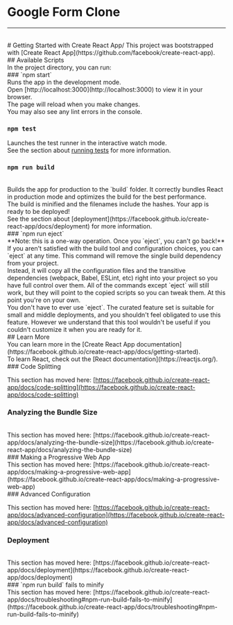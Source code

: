 <h1>Google Form Clone</h1>
  <hr>
<br>
# Getting Started with Create React App/
This project was bootstrapped with [Create React App](https://github.com/facebook/create-react-app).

<br>
## Available Scripts <br>
In the project directory, you can run:<br>
### `npm start`
<br>
Runs the app in the development mode.<br>
Open [http://localhost:3000](http://localhost:3000) to view it in your browser.
<br>
The page will reload when you make changes.<br>
You may also see any lint errors in the console.<br>

### `npm test`<br>
Launches the test runner in the interactive watch mode.<br>
See the section about [running tests](https://facebook.github.io/create-react-app/docs/running-tests) for more information.
<br>
### `npm run build`
<br>
Builds the app for production to the `build` folder.
It correctly bundles React in production mode and optimizes the build for the best performance.
<br>
The build is minified and the filenames include the hashes.
Your app is ready to be deployed!
<br>
See the section about [deployment](https://facebook.github.io/create-react-app/docs/deployment) for more information.
<br>
### `npm run eject`
<br>
**Note: this is a one-way operation. Once you `eject`, you can't go back!**
<br>
If you aren't satisfied with the build tool and configuration choices, you can `eject` at any time. This command will remove the single build dependency from your project.
<br>
Instead, it will copy all the configuration files and the transitive dependencies (webpack, Babel, ESLint, etc) right into your project so you have full control over them. All of the commands except `eject` will still work, but they will point to the copied scripts so you can tweak them. At this point you're on your own.
<br>
You don't have to ever use `eject`. The curated feature set is suitable for small and middle deployments, and you shouldn't feel obligated to use this feature. However we understand that this tool wouldn't be useful if you couldn't customize it when you are ready for it.
<br>
## Learn More
<br>
You can learn more in the [Create React App documentation](https://facebook.github.io/create-react-app/docs/getting-started).
<br>
To learn React, check out the [React documentation](https://reactjs.org/).
<br>
### Code Splitting

This section has moved here: [https://facebook.github.io/create-react-app/docs/code-splitting](https://facebook.github.io/create-react-app/docs/code-splitting)
<br>
### Analyzing the Bundle Size
<br>
This section has moved here: [https://facebook.github.io/create-react-app/docs/analyzing-the-bundle-size](https://facebook.github.io/create-react-app/docs/analyzing-the-bundle-size)
<br>
### Making a Progressive Web App
<br>
This section has moved here: [https://facebook.github.io/create-react-app/docs/making-a-progressive-web-app](https://facebook.github.io/create-react-app/docs/making-a-progressive-web-app)
<br>
### Advanced Configuration

This section has moved here: [https://facebook.github.io/create-react-app/docs/advanced-configuration](https://facebook.github.io/create-react-app/docs/advanced-configuration)
<br>
### Deployment
<br>
This section has moved here: [https://facebook.github.io/create-react-app/docs/deployment](https://facebook.github.io/create-react-app/docs/deployment)
<br>
### `npm run build` fails to minify
<br>
This section has moved here: [https://facebook.github.io/create-react-app/docs/troubleshooting#npm-run-build-fails-to-minify](https://facebook.github.io/create-react-app/docs/troubleshooting#npm-run-build-fails-to-minify)

 <br>
 
